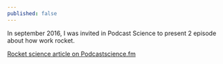 ```yaml
---
published: false
---
```

In september 2016, I was invited in Podcast Science to present 2 episode about how work rocket.

[Rocket science article on Podcastscience.fm](http://www.podcastscience.fm/dossiers/2016/09/26/rocket-science/)
